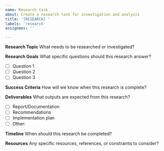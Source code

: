 ```yaml
---
name: Research task
about: Create a research task for investigation and analysis
title: '[RESEARCH] '
labels: 'research'
assignees: ''

---
```


**Research Topic**
What needs to be researched or investigated?

**Research Goals**
What specific questions should this research answer?
- [ ] Question 1
- [ ] Question 2
- [ ] Question 3

**Success Criteria**
How will we know when this research is complete?

**Deliverables**
What outputs are expected from this research?
- [ ] Report/Documentation
- [ ] Recommendations
- [ ] Implementation plan
- [ ] Other: 

**Timeline**
When should this research be completed?

**Resources**
Any specific resources, references, or constraints to consider?